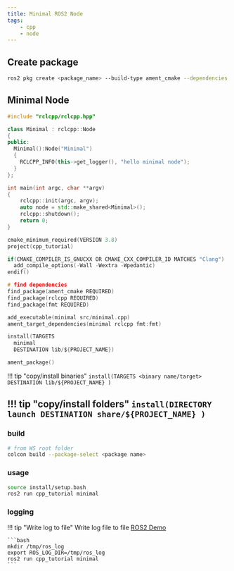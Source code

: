```yaml
---
title: Minimal ROS2 Node
tags:
    - cpp
    - node
---
```

## Create package
```bash
ros2 pkg create <package_name> --build-type ament_cmake --dependencies <package_dependencies>

```

## Minimal Node

```cpp title="minimal.cpp"
#include "rclcpp/rclcpp.hpp"

class Minimal : rclcpp::Node
{
public:
  Minimal():Node("Minimal")
  {
    RCLCPP_INFO(this->get_logger(), "hello minimal node");
  }
};

int main(int argc, char **argv)
{
    rclcpp::init(argc, argv);
    auto node = std::make_shared<Minimal>();
    rclcpp::shutdown();
    return 0;
}
```

```c title="CMakeLists.txt"
cmake_minimum_required(VERSION 3.8)
project(cpp_tutorial)

if(CMAKE_COMPILER_IS_GNUCXX OR CMAKE_CXX_COMPILER_ID MATCHES "Clang")
  add_compile_options(-Wall -Wextra -Wpedantic)
endif()

# find dependencies
find_package(ament_cmake REQUIRED)
find_package(rclcpp REQUIRED)
find_package(fmt REQUIRED)

add_executable(minimal src/minimal.cpp)
ament_target_dependencies(minimal rclcpp fmt:fmt)

install(TARGETS
  minimal
  DESTINATION lib/${PROJECT_NAME})

ament_package()
```

!!! tip "copy/install binaries"
     ```
    install(TARGETS
      <binary name/target>
    DESTINATION lib/${PROJECT_NAME}
    )
     ```


!!! tip "copy/install folders"
     ```
    install(DIRECTORY
      launch
    DESTINATION share/${PROJECT_NAME}
    )
     ```
---

### build

```bash
# from WS root folder
colcon build --package-select <package name>
```
### usage

```bash
source install/setup.bash
ros2 run cpp_tutorial minimal
```

### logging

!!! tip "Write log to file"
    Write log file to file [ROS2 Demo](https://docs.ros.org/en/humble/Tutorials/Demos/Logging-and-logger-configuration.html#logging-directory-configuration)

    ```bash
    mkdir /tmp/ros_log
    export ROS_LOG_DIR=/tmp/ros_log
    ros2 run cpp_tutorial minimal
    ```
     